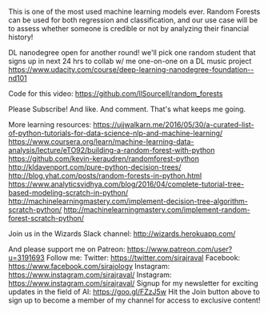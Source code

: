 This is one of the most used machine learning models ever. Random Forests can be used for both regression and classification, and our use case will be to assess whether someone is credible or not by analyzing their financial history! 

DL nanodegree open for another round! we'll pick one random student that signs up in next 24 hrs to collab w/ me one-on-one on a DL music project
https://www.udacity.com/course/deep-learning-nanodegree-foundation--nd101

Code for this video:
https://github.com/llSourcell/random_forests

Please Subscribe! And like. And comment. That's what keeps me going.

More learning resources:
https://ujjwalkarn.me/2016/05/30/a-curated-list-of-python-tutorials-for-data-science-nlp-and-machine-learning/
https://www.coursera.org/learn/machine-learning-data-analysis/lecture/eTO92/building-a-random-forest-with-python
https://github.com/kevin-keraudren/randomforest-python
http://kldavenport.com/pure-python-decision-trees/
http://blog.yhat.com/posts/random-forests-in-python.html
https://www.analyticsvidhya.com/blog/2016/04/complete-tutorial-tree-based-modeling-scratch-in-python/
http://machinelearningmastery.com/implement-decision-tree-algorithm-scratch-python/
http://machinelearningmastery.com/implement-random-forest-scratch-python/

Join us in the Wizards Slack channel:
http://wizards.herokuapp.com/

And please support me on Patreon:
https://www.patreon.com/user?u=3191693
Follow me:
Twitter: https://twitter.com/sirajraval
Facebook: https://www.facebook.com/sirajology Instagram: https://www.instagram.com/sirajraval/ Instagram: https://www.instagram.com/sirajraval/ 
Signup for my newsletter for exciting updates in the field of AI:
https://goo.gl/FZzJ5w
Hit the Join button above to sign up to become a member of my channel for access to exclusive content!